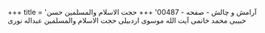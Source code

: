 +++
title = 'آرامش و چالش - صفحه - 00487'
+++
حجت الاسلام والمسلمين حسن حبیبی محمد خاتمی آیت الله موسوی اردبیلی حجت الاسلام والمسلمین عبداله نوری